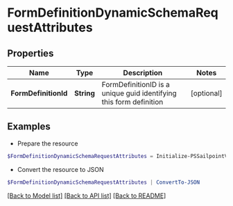# FormDefinitionDynamicSchemaRequestAttributes
## Properties

Name | Type | Description | Notes
------------ | ------------- | ------------- | -------------
**FormDefinitionId** | **String** | FormDefinitionID is a unique guid identifying this form definition | [optional] 

## Examples

- Prepare the resource
```powershell
$FormDefinitionDynamicSchemaRequestAttributes = Initialize-PSSailpointV2024FormDefinitionDynamicSchemaRequestAttributes  -FormDefinitionId 00000000-0000-0000-0000-000000000000
```

- Convert the resource to JSON
```powershell
$FormDefinitionDynamicSchemaRequestAttributes | ConvertTo-JSON
```

[[Back to Model list]](../README.md#documentation-for-models) [[Back to API list]](../README.md#documentation-for-api-endpoints) [[Back to README]](../README.md)

